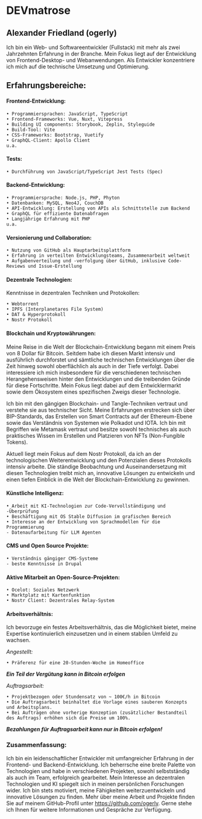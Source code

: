 # DEVmatrose
## Alexander Friedland (ogerly)


Ich bin ein Web- und Softwareentwickler (Fullstack) mit mehr als zwei Jahrzehnten Erfahrung in der Branche. 
Mein Fokus liegt auf der Entwicklung von Frontend-Desktop- und Webanwendungen. 
Als Entwickler konzentriere ich mich auf die technische Umsetzung und Optimierung.


## Erfahrungsbereiche:

#### Frontend-Entwicklung:
    • Programmiersprachen: JavaScript, TypeScript
    • Frontend-Frameworks: Vue, Nuxt, Vitepress
    • Building UI components: Storybook, Zeplin, Styleguide
    • Build-Tool: Vite
    • CSS-Frameworks: Bootstrap, Vuetify
    • GraphQL-Client: Apollo Client
    u.a.

#### Tests:
    • Durchführung von JavaScript/TypeScript Jest Tests (Spec)

#### Backend-Entwicklung:
    • Programmiersprache: Node.js, PHP, Phyton
    • Datenbanken: MySQL, Neo4J, CouchDB
    • API-Entwicklung: Erstellung von APIs als Schnittstelle zum Backend
    • GraphQL für effiziente Datenabfragen
    • Langjährige Erfahrung mit PHP
    u.a.

#### Versionierung und Collaboration:
    • Nutzung von GitHub als Hauptarbeitsplattform
    • Erfahrung in verteilten Entwicklungsteams, Zusammenarbeit weltweit
    • Aufgabenverteilung und -verfolgung über GitHub, inklusive Code-Reviews und Issue-Erstellung


#### Dezentrale Technologien:
Kenntnisse in dezentralen Techniken und Protokollen: 

    • Webtorrent
    • IPFS (Interplanetares File System)
    • DAT & Hyperprotokoll
    • Nostr Protokoll


#### Blockchain und Kryptowährungen:
Meine Reise in die Welt der Blockchain-Entwicklung begann mit einem Preis von 8 Dollar für Bitcoin. Seitdem habe ich diesen Markt intensiv und ausführlich durchforstet und sämtliche technischen Entwicklungen über die Zeit hinweg sowohl oberflächlich als auch in der Tiefe verfolgt. Dabei interessiere ich mich insbesondere für die verschiedenen technischen Herangehensweisen hinter den Entwicklungen und die treibenden Gründe für diese Fortschritte. Mein Fokus liegt dabei auf dem Entwicklermarkt sowie dem Ökosystem eines spezifischen Zweigs dieser Technologie.

Ich bin mit den gängigen Blockchain- und Tangle-Techniken vertraut und verstehe sie aus technischer Sicht. Meine Erfahrungen erstrecken sich über BIP-Standards, das Erstellen von Smart Contracts auf der Ethereum-Ebene sowie das Verständnis von Systemen wie Polkadot und IOTA. Ich bin mit Begriffen wie Metamask vertraut und besitze sowohl technisches als auch praktisches Wissen im Erstellen und Platzieren von NFTs (Non-Fungible Tokens).

Aktuell liegt mein Fokus auf dem Nostr Protokoll, da ich an der technologischen Weiterentwicklung und den Potenzialen dieses Protokolls intensiv arbeite. Die ständige Beobachtung und Auseinandersetzung mit diesen Technologien treibt mich an, innovative Lösungen zu entwickeln und einen tiefen Einblick in die Welt der Blockchain-Entwicklung zu gewinnen.


#### Künstliche Intelligenz:
    • Arbeit mit KI-Technologien zur Code-Vervollständigung und -Überprüfung
    • Beschäftigung mit OS Stable Diffusion im grafischen Bereich
    • Interesse an der Entwicklung von Sprachmodellen für die Programmierung
    - Datenaufarbeitung für LLM Agenten

#### CMS und Open Source Projekte:
    • Verständnis gängiger CMS-Systeme
    - beste Kenntnisse in Drupal 

#### Aktive Mitarbeit an Open-Source-Projekten:
    • Ocelot: Soziales Netzwerk
    • Marktplatz mit Kartenfunktion
    • Nostr Client: Dezentrales Relay-System


#### Arbeitsverhältnis:

Ich bevorzuge ein festes Arbeitsverhältnis, das die Möglichkeit bietet, meine Expertise kontinuierlich einzusetzen und in einem stabilen Umfeld zu wachsen.

_Angestellt:_

    • Präferenz für eine 20-Stunden-Woche im Homeoffice
***Ein Teil der Vergütung kann in Bitcoin erfolgen***


_Auftragsarbeit:_

    • Projektbezogen oder Stundensatz von ~ 100€/h in Bitcoin
    • Die Auftragsarbeit beinhaltet die Vorlage eines sauberen Konzepts und Arbeitsplans.
    • Bei Aufträgen ohne vorherige Konzeption (zusätzlicher Bestandteil des Auftrags) erhöhen sich die Preise um 100%.
***Bezahlungen für Auftragsarbeit kann nur in Bitcoin erfolgen!***

    

### Zusammenfassung:

Ich bin ein leidenschaftlicher Entwickler mit umfangreicher Erfahrung in der Frontend- und Backend-Entwicklung. Ich beherrsche eine breite Palette von Technologien und habe in verschiedenen Projekten, sowohl selbstständig als auch im Team, erfolgreich gearbeitet. Mein Interesse an dezentralen Technologien und KI spiegelt sich in meinen persönlichen Forschungen wider. Ich bin stets motiviert, meine Fähigkeiten weiterzuentwickeln und innovative Lösungen zu finden. Mehr über meine Arbeit und Projekte finden Sie auf meinem GitHub-Profil unter https://github.com/ogerly. Gerne stehe ich Ihnen für weitere Informationen und Gespräche zur Verfügung.

<!--
**ogerly/ogerly** is a ✨ _special_ ✨ repository because its `README.md` (this file) appears on your GitHub profile.

Here are some ideas to get you started:

- 🔭 I’m currently working on ...
- 🌱 I’m currently learning ...
- 👯 I’m looking to collaborate on ...
- 🤔 I’m looking for help with ...
- 💬 Ask me about ...
- 📫 How to reach me: ...
- 😄 Pronouns: ...
- ⚡ Fun fact: ...
-->
